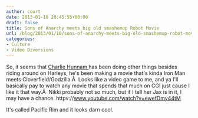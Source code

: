 ```yaml
---
author: court
date: 2013-01-10 20:45:55+00:00
draft: false
title: Sons of Anarchy meets big old smashemup Robot Movie
url: /blog/2013/01/10/sons-of-anarchy-meets-big-old-smashemup-robot-movie/
categories:
- Culture
- Video Diversions
---
```


So, it seems that [Charlie Hunnam ](http://www.imdb.com/name/nm0402271/)has been doing other things besides riding around on Harleys, he's been making a movie that's kinda Iron Man meets Cloverfield/Godzilla.Â  Looks like a video game to me, and ya I'll basically pay to watch any movie that spends that much on CGI just cause I like it that way.Â  Nikki probably not so much, but if I tell her Jax is in it, I may have a chance.
httpv://www.youtube.com/watch?v=ewefDmy44tM

It's called Pacific Rim and it looks darn cool.
